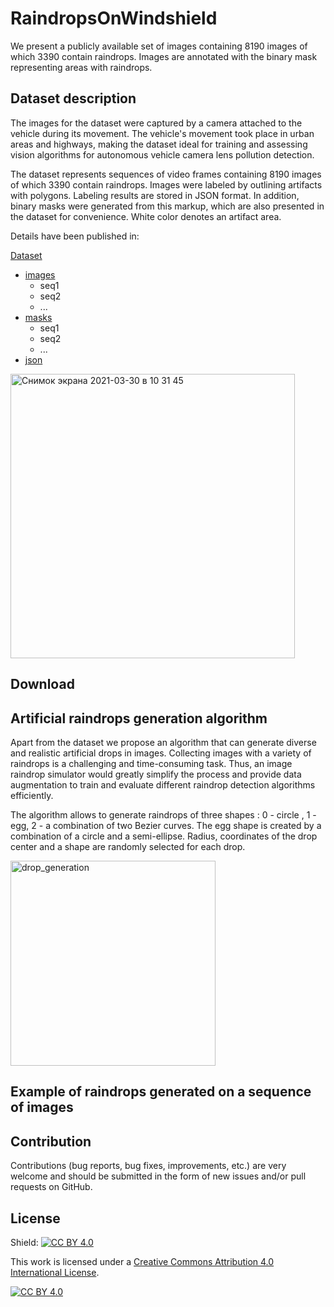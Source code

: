 # RaindropsOnWindshield
We present a publicly available set of images containing 8190 images of which 3390 contain raindrops. Images are annotated with the binary mask representing areas with raindrops.

## Dataset description

The images for the dataset were captured by a camera attached to the vehicle during its movement. The vehicle's movement took place in urban areas and highways, making the dataset ideal for training and assessing vision algorithms for autonomous vehicle camera lens pollution detection. 

The dataset represents sequences of video frames containing 8190 images of which 3390 contain raindrops. Images were labeled by outlining artifacts with polygons. Labeling results are stored in JSON format. In addition, binary masks were generated from this markup, which are also presented in the dataset for convenience. White color denotes an artifact area.

Details have been published in:

[Dataset]()
 * [images]()
   * seq1
   * seq2
   * ...
 * [masks]()
   * seq1
   * seq2
   * ...
 * [json]()

<img width="455" alt="Снимок экрана 2021-03-30 в 10 31 45" src="https://user-images.githubusercontent.com/39035996/112950672-34d2d200-9143-11eb-88ea-6ac459e1df61.png">

## Download

## Artificial raindrops generation algorithm

Apart from the dataset we propose an algorithm that can generate diverse and realistic artificial drops in images.
Collecting images with a variety of raindrops is a challenging and time-consuming task. Thus, an image raindrop simulator would greatly simplify the process and provide data augmentation to train and evaluate different raindrop detection algorithms efficiently. 

The algorithm allows to generate raindrops of three shapes : 0 - circle , 1 - egg, 2 - a combination of two Bezier curves. The egg shape is created by a combination of a circle and a semi-ellipse. Radius, coordinates of the drop center and a shape are randomly selected for each drop. 

<img width="328" alt="drop_generation" src="https://user-images.githubusercontent.com/39035996/112954529-238bc480-9147-11eb-8b14-54120373407e.png">

## Example of raindrops generated on a sequence of images

## Contribution
Contributions (bug reports, bug fixes, improvements, etc.) are very welcome and should be submitted in the form of new issues and/or pull requests on GitHub.


## License

Shield: [![CC BY 4.0][cc-by-shield]][cc-by]

This work is licensed under a
[Creative Commons Attribution 4.0 International License][cc-by].

[![CC BY 4.0][cc-by-image]][cc-by]

[cc-by]: http://creativecommons.org/licenses/by/4.0/
[cc-by-image]: https://i.creativecommons.org/l/by/4.0/88x31.png
[cc-by-shield]: https://img.shields.io/badge/License-CC%20BY%204.0-lightgrey.svg
